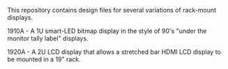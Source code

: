 This repository contains design files for several variations of rack-mount displays.

1910A - A 1U smart-LED bitmap display in the style of 90's "under the monitor tally label" displays.

1920A - A 2U LCD display that allows a stretched bar HDMI LCD display to be mounted in a 19" rack.

